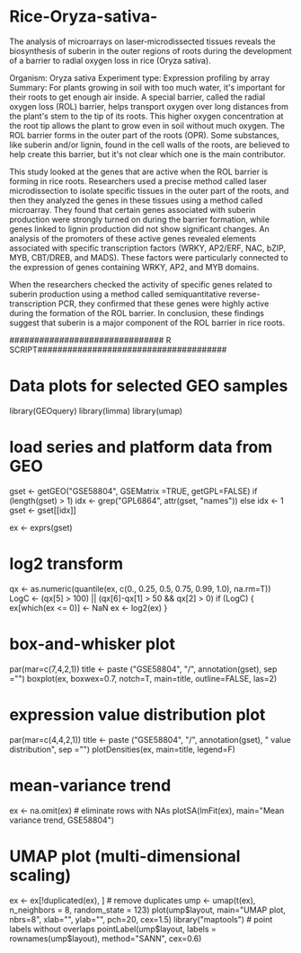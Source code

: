 # Rice-Oryza-sativa-
The analysis of microarrays on laser-microdissected tissues reveals the biosynthesis of suberin in the outer regions of roots during the development of a barrier to radial oxygen loss in rice (Oryza sativa).

Organism:	Oryza sativa
Experiment type: 	Expression profiling by array
Summary: For plants growing in soil with too much water, it's important for their roots to get enough air inside. A special barrier, called the radial oxygen loss (ROL) barrier, helps transport oxygen over long distances from the plant's stem to the tip of its roots. This higher oxygen concentration at the root tip allows the plant to grow even in soil without much oxygen. The ROL barrier forms in the outer part of the roots (OPR). Some substances, like suberin and/or lignin, found in the cell walls of the roots, are believed to help create this barrier, but it's not clear which one is the main contributor.

This study looked at the genes that are active when the ROL barrier is forming in rice roots. Researchers used a precise method called laser microdissection to isolate specific tissues in the outer part of the roots, and then they analyzed the genes in these tissues using a method called microarray. They found that certain genes associated with suberin production were strongly turned on during the barrier formation, while genes linked to lignin production did not show significant changes. An analysis of the promoters of these active genes revealed elements associated with specific transcription factors (WRKY, AP2/ERF, NAC, bZIP, MYB, CBT/DREB, and MADS). These factors were particularly connected to the expression of genes containing WRKY, AP2, and MYB domains.

When the researchers checked the activity of specific genes related to suberin production using a method called semiquantitative reverse-transcription PCR, they confirmed that these genes were highly active during the formation of the ROL barrier. In conclusion, these findings suggest that suberin is a major component of the ROL barrier in rice roots.

############################### R SCRIPT######################################
#   Data plots for selected GEO samples
library(GEOquery)
library(limma)
library(umap)

# load series and platform data from GEO

gset <- getGEO("GSE58804", GSEMatrix =TRUE, getGPL=FALSE)
if (length(gset) > 1) idx <- grep("GPL6864", attr(gset, "names")) else idx <- 1
gset <- gset[[idx]]

ex <- exprs(gset)
# log2 transform
qx <- as.numeric(quantile(ex, c(0., 0.25, 0.5, 0.75, 0.99, 1.0), na.rm=T))
LogC <- (qx[5] > 100) ||
          (qx[6]-qx[1] > 50 && qx[2] > 0)
if (LogC) { ex[which(ex <= 0)] <- NaN
  ex <- log2(ex) }

# box-and-whisker plot
par(mar=c(7,4,2,1))
title <- paste ("GSE58804", "/", annotation(gset), sep ="")
boxplot(ex, boxwex=0.7, notch=T, main=title, outline=FALSE, las=2)

# expression value distribution plot
par(mar=c(4,4,2,1))
title <- paste ("GSE58804", "/", annotation(gset), " value distribution", sep ="")
plotDensities(ex, main=title, legend=F)

# mean-variance trend
ex <- na.omit(ex) # eliminate rows with NAs
plotSA(lmFit(ex), main="Mean variance trend, GSE58804")

# UMAP plot (multi-dimensional scaling)
ex <- ex[!duplicated(ex), ]  # remove duplicates
ump <- umap(t(ex), n_neighbors = 8, random_state = 123)
plot(ump$layout, main="UMAP plot, nbrs=8", xlab="", ylab="", pch=20, cex=1.5)
library("maptools")  # point labels without overlaps
pointLabel(ump$layout, labels = rownames(ump$layout), method="SANN", cex=0.6)

